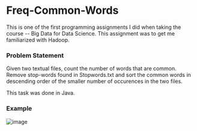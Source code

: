 # Freq-Common-Words
This is one of the first programming assignments I did when taking the course -- Big Data for Data Science. This assignment was to get me familiarized with Hadoop. 

### Problem Statement 

Given two textual files, count the number of words that are common. Remove stop-words found in Stopwords.txt and sort the common words in descending order of the smaller number of occurences in the two files. 

This task was done in Java. 

### Example 

![image](https://user-images.githubusercontent.com/35773953/103084958-4c1d9300-461b-11eb-962a-36b517f57cb1.png)
